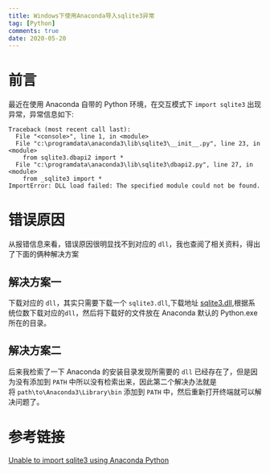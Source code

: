 ```yaml
---
title: Windows下使用Anaconda导入sqlite3异常
tag: [Python]
comments: true
date: 2020-05-20
---
```




# 前言
最近在使用 Anaconda 自带的 Python 环境，在交互模式下 `import sqlite3` 出现异常，异常信息如下:


```shell
Traceback (most recent call last):
  File "<console>", line 1, in <module>
  File "c:\programdata\anaconda3\lib\sqlite3\__init__.py", line 23, in <module>
    from sqlite3.dbapi2 import *
  File "c:\programdata\anaconda3\lib\sqlite3\dbapi2.py", line 27, in <module>
    from _sqlite3 import *
ImportError: DLL load failed: The specified module could not be found.
```
# 错误原因
从报错信息来看，错误原因很明显找不到对应的 `dll`，我也查阅了相关资料，得出了下面的俩种解决方案
## 解决方案一


下载对应的 `dll`，其实只需要下载一个 `sqlite3.dll`,下载地址 [sqlite3.dll](https://sqlite.org/download.html),根据系统位数下载对应的`dll`，然后将下载好的文件放在 Anaconda 默认的 Python.exe 所在的目录。
## 解决方案二


后来我检索了一下 Anaconda 的安装目录发现所需要的 `dll` 已经存在了，但是因为没有添加到 `PATH` 中所以没有检索出来，因此第二个解决办法就是将 `path\to\Anaconda3\Library\bin` 添加到 `PATH` 中，然后重新打开终端就可以解决问题了。


# 参考链接


[Unable to import sqlite3 using Anaconda Python](https://stackoverflow.com/questions/54876404/unable-to-import-sqlite3-using-anaconda-python)

